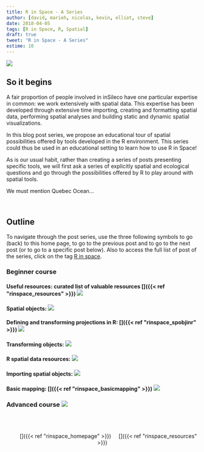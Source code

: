 ```yaml
---
title: R in Space - A Series
author: [david, marieh, nicolas, kevin, elliot, steve]
date: 2018-04-05
tags: [R in Space, R, Spatial]
draft: true
tweet: "R in Space - A Series"
estime: 10
---
```


![](https://img.shields.io/badge/inSileco-InDevelopment-3fb3b2.svg)


## So it begins

A fair proportion of people involved in inSileco have one particular expertise
in common: we work extensively with spatial data. This expertise has been
developed through extensive time importing, creating and formatting spatial
data, performing spatial analyses and building static and dynamic spatial
visualizations.

In this blog post series, we propose an educational tour of spatial possibilities
offered by tools developed in the R environment. This series could thus be used
in an educational setting to learn how to use R in Space!

As is our usual habit, rather than creating a series of posts presenting specific
tools, we will first ask a series of explicitly spatial and ecological questions
and go through the possibilities offered by R to play around with spatial tools.

We must mention Quebec Ocean...

<br/>


## Outline

To navigate through the post series, use the three following symbols <i class="fa fa-home fa-2x" aria-hidden="true"></i> to go (back) to this home page, <i class="fa fa-arrow-circle-o-right fa-2x" aria-hidden="true"></i> to go to the previous post and <i class="fa fa-arrow-circle-o-right fa-2x" aria-hidden="true"></i> to go to the next post (or to go to a specific post below).
Also to access the full list of post of the series, click on the tag [R in space](http://127.0.0.1:4321/tags/r-in-space/).


### Beginner course

#### **Useful resources**: curated list of valuable resources [<i class="fa fa-arrow-circle-o-right" aria-hidden="true"></i>]({{< ref "rinspace_resources" >}}) ![](https://img.shields.io/badge/inSileco-UnderReview-ffdd55.svg)

#### **Spatial objects**: ![](https://img.shields.io/badge/inSileco-InDevelopment-3fb3b2.svg)

#### **Defining and transforming projections in R**: [<i class="fa fa-arrow-circle-o-right" aria-hidden="true"></i>]({{< ref "rinspace_spobjinr" >}}) ![](https://img.shields.io/badge/inSileco-InDevelopment-3fb3b2.svg)

#### **Transforming objects**: ![](https://img.shields.io/badge/inSileco-InDevelopment-3fb3b2.svg)

#### **R spatial data resources**: ![](https://img.shields.io/badge/inSileco-InDevelopment-3fb3b2.svg)

#### **Importing spatial objects**: ![](https://img.shields.io/badge/inSileco-InDevelopment-3fb3b2.svg)

#### **Basic mapping**: [<i class="fa fa-arrow-circle-o-right" aria-hidden="true"></i>]({{< ref "rinspace_basicmapping" >}}) ![](https://img.shields.io/badge/inSileco-InDevelopment-3fb3b2.svg)


### Advanced course ![](https://img.shields.io/badge/inSileco-InDevelopment-3fb3b2.svg)


<br><br>

<center>
  &nbsp; &nbsp;  &nbsp; &nbsp;
  [<i class="fa fa-home fa-3x" aria-hidden="true"></i>]({{< ref "rinspace_homepage" >}})
  &nbsp; &nbsp;
  [<i class="fa fa-arrow-circle-o-right fa-3x" aria-hidden="true"></i>]({{< ref "rinspace_resources" >}})
</center>

